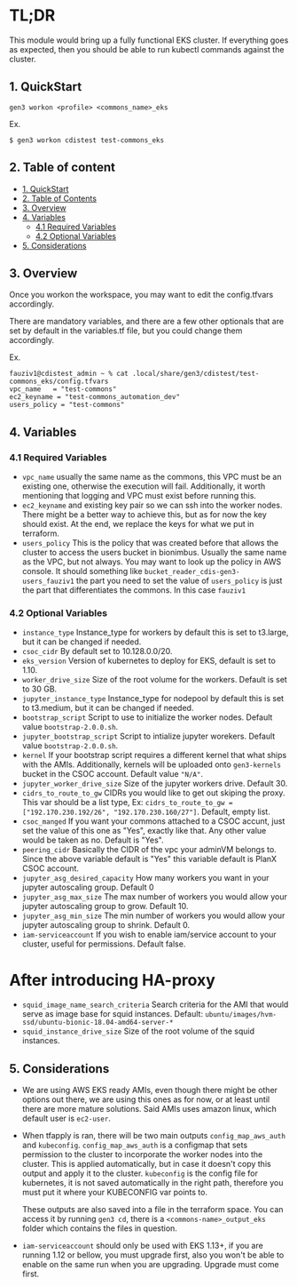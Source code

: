 # TL;DR

This module would bring up a fully functional EKS cluster. If everything goes as expected, then you should be able to run kubectl commands against the cluster.


## 1. QuickStart

```
gen3 workon <profile> <commons_name>_eks
```

Ex.
```
$ gen3 workon cdistest test-commons_eks
```

## 2. Table of content

- [1. QuickStart](#1-quickstart)
- [2. Table of Contents](#2-table-of-contents)
- [3. Overview](#3-overview)
- [4. Variables](#4-variables)
  - [4.1 Required Variables](#41-required-variables)
  - [4.2 Optional Variables](#42-optional-variables)
- [5. Considerations](#5-considerations)



## 3. Overview

Once you workon the workspace, you may want to edit the config.tfvars accordingly.

There are mandatory variables, and there are a few other optionals that are set by default in the variables.tf file, but you could change them accordingly.

Ex.
```
fauziv1@cdistest_admin ~ % cat .local/share/gen3/cdistest/test-commons_eks/config.tfvars
vpc_name   = "test-commons"
ec2_keyname = "test-commons_automation_dev"
users_policy = "test-commons"
```

## 4. Variables

### 4.1 Required Variables

* `vpc_name` usually the same name as the commons, this VPC must be an existing one, otherwise the execution will fail. Additionally, it worth mentioning that logging and VPC must exist before running this.
* `ec2_keyname` and existing key pair so we can ssh into the worker nodes. There might be a better way to achieve this, but as for now the key should exist. At the end, we replace the keys for what we put in terraform.
* `users_policy` This is the policy that was created before that allows the cluster to access the users bucket in bionimbus. Usually the same name as the VPC, but not always.
   You may want to look up the policy in AWS console. It should something like `bucket_reader_cdis-gen3-users_fauziv1` the part you need to set the value of `users_policy` is just the part that differentiates the commons. In this case `fauziv1`

### 4.2 Optional Variables

* `instance_type` Instance_type for workers by default this is set to t3.large, but it can be changed if needed.
* `csoc_cidr` By default set to 10.128.0.0/20.
* `eks_version` Version of kubernetes to deploy for EKS, default is set to 1.10.
* `worker_drive_size` Size of the root volume for the workers. Default is set to 30 GB.
* `jupyter_instance_type` Instance_type for nodepool by default this is set to t3.medium, but it can be changed if needed.
* `bootstrap_script` Script to use to initialize the worker nodes. Default value `bootstrap-2.0.0.sh`.
* `jupyter_bootstrap_script` Script to intialize jupyter worekers. Default value `bootstrap-2.0.0.sh`.
* `kernel` If your bootstrap script requires a different kernel that what ships with the AMIs. Additionally, kernels will be uploaded onto `gen3-kernels` bucket in the CSOC account. Default value `"N/A"`.
* `jupyter_worker_drive_size` Size of the jupyter workers drive. Default 30.
* `cidrs_to_route_to_gw` CIDRs you would like to get out skiping the proxy. This var should be a list type, Ex: `cidrs_to_route_to_gw = ["192.170.230.192/26", "192.170.230.160/27"]`. Default, empty list.
* `csoc_manged` If you want your commons attached to a CSOC accunt, just set the value of this one as "Yes", exactly like that. Any other value would be taken as no. Default is "Yes".
* `peering_cidr` Basically the CIDR of the vpc your adminVM belongs to. Since the above variable default is "Yes" this variable default is PlanX CSOC account.
* `jupyter_asg_desired_capacity` How many workers you want in your jupyter autoscaling group. Default 0
* `jupyter_asg_max_size` The max number of workers you would allow your jupyter autoscaling group to grow. Default 10.
* `jupyter_asg_min_size` The min number of workers you would allow your jupyter autoscaling group to shrink. Default 0.
* `iam-serviceaccount` If you wish to enable iam/service account to your cluster, useful for permissions. Default false.

#   After introducing HA-proxy

* `squid_image_name_search_criteria` Search criteria for the AMI that would serve as image base for squid instances. Default: `ubuntu/images/hvm-ssd/ubuntu-bionic-18.04-amd64-server-*`
* `squid_instance_drive_size` Size of the root volume of the squid instances.

## 5. Considerations

* We are using AWS EKS ready AMIs, even though there might be other options out there, we are using this ones as for now, or at least until there are more mature solutions.
  Said AMIs uses amazon linux, which default user is `ec2-user`.

* When tfapply is ran, there will be two main outputs `config_map_aws_auth` and `kubeconfig`.
  `config_map_aws_auth` is a configmap that sets permission to the cluster to incorporate the worker nodes into the cluster. This is applied automatically, but in case it doesn't copy this output and apply it to the cluster.
  `kubeconfig` is the config file for kubernetes, it is not saved automatically in the right path, therefore you must put it where your KUBECONFIG var points to.

   These outputs are also saved into a file in the terraform space. You can access it by running `gen3 cd`, there is a `<commons-name>_output_eks` folder which contains the files in question.

* `iam-serviceaccount` should only be used with EKS 1.13+, if you are running 1.12 or bellow, you must upgrade first, also you won't be able to enable on the same run when you are upgrading. Upgrade must come first.
